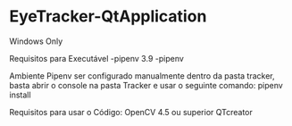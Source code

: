 # EyeTracker-QtApplication
Windows Only

Requisitos para Executável
-pipenv 3.9
-pipenv

Ambiente Pipenv ser configurado manualmente dentro da pasta tracker, basta abrir o console na pasta Tracker e usar o seguinte comando: 
pipenv install

Requisitos para usar o Código:
OpenCV 4.5 ou superior
QTcreator


